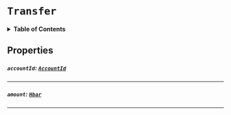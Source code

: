 # `Transfer`

<details>
<summary><b>Table of Contents</b></summary>

| Item | Java | JavaScript | Go
| - | - | - | - |
| [`accountId`](#accountid-accountidreferencecryptocurrencyaccountidmd) | ✅ | ✅ | ✅
| [`amount`](#amount-hbarreferencehbarmd) | ✅ | ✅ | ✅

</details>

## Properties

##### `accountId`: [`AccountId`](reference/cryptocurrency/AccountId.md)

---

##### `amount`: [`Hbar`](reference/Hbar.md)

---
